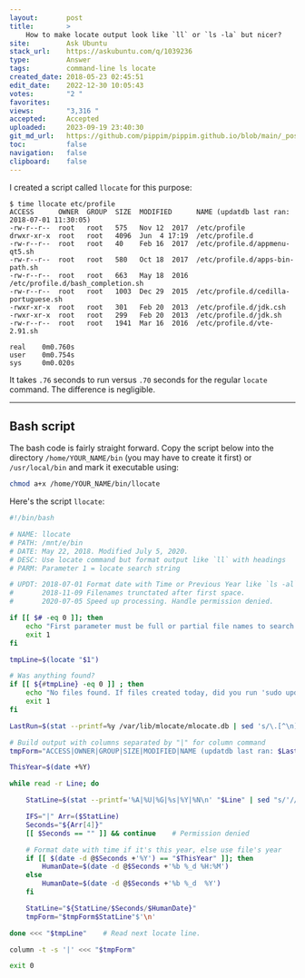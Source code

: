 ```yaml
---
layout:       post
title:        >
    How to make locate output look like `ll` or `ls -la` but nicer?
site:         Ask Ubuntu
stack_url:    https://askubuntu.com/q/1039236
type:         Answer
tags:         command-line ls locate
created_date: 2018-05-23 02:45:51
edit_date:    2022-12-30 10:05:43
votes:        "2 "
favorites:    
views:        "3,316 "
accepted:     Accepted
uploaded:     2023-09-19 23:40:30
git_md_url:   https://github.com/pippim/pippim.github.io/blob/main/_posts/2018/2018-05-23-How-to-make-locate-output-look-like-_ll_-or-_ls-la_-but-nicer_.md
toc:          false
navigation:   false
clipboard:    false
---
```


I created a script called `llocate` for this purpose:

``` 
$ time llocate etc/profile
ACCESS      OWNER  GROUP  SIZE  MODIFIED      NAME (updatdb last ran: 2018-07-01 11:30:05)
-rw-r--r--  root   root   575   Nov 12  2017  /etc/profile
drwxr-xr-x  root   root   4096  Jun  4 17:19  /etc/profile.d
-rw-r--r--  root   root   40    Feb 16  2017  /etc/profile.d/appmenu-qt5.sh
-rw-r--r--  root   root   580   Oct 18  2017  /etc/profile.d/apps-bin-path.sh
-rw-r--r--  root   root   663   May 18  2016  /etc/profile.d/bash_completion.sh
-rw-r--r--  root   root   1003  Dec 29  2015  /etc/profile.d/cedilla-portuguese.sh
-rwxr-xr-x  root   root   301   Feb 20  2013  /etc/profile.d/jdk.csh
-rwxr-xr-x  root   root   299   Feb 20  2013  /etc/profile.d/jdk.sh
-rw-r--r--  root   root   1941  Mar 16  2016  /etc/profile.d/vte-2.91.sh

real	0m0.760s
user	0m0.754s
sys 	0m0.020s
```

It takes `.76` seconds to run versus `.70` seconds for the regular `locate` command. The difference is negligible.

----------

## Bash script

The bash code is fairly straight forward. Copy the script below into the directory `/home/YOUR_NAME/bin` (you may have to create it first) or `/usr/local/bin` and mark it executable using:



``` bash
chmod a+x /home/YOUR_NAME/bin/llocate
```

Here's the script `llocate`:

``` bash
#!/bin/bash

# NAME: llocate
# PATH: /mnt/e/bin
# DATE: May 22, 2018. Modified July 5, 2020.
# DESC: Use locate command but format output like `ll` with headings
# PARM: Parameter 1 = locate search string

# UPDT: 2018-07-01 Format date with Time or Previous Year like `ls -al`.
#       2018-11-09 Filenames trunctated after first space.
#       2020-07-05 Speed up processing. Handle permission denied.

if [[ $# -eq 0 ]]; then
    echo "First parameter must be full or partial file names to search for."
    exit 1
fi

tmpLine=$(locate "$1")

# Was anything found?
if [[ ${#tmpLine} -eq 0 ]] ; then
    echo "No files found. If files created today, did you run 'sudo updatedb' after?"
    exit 1
fi

LastRun=$(stat --printf=%y /var/lib/mlocate/mlocate.db | sed 's/\.[^\n]*//')

# Build output with columns separated by "|" for column command
tmpForm="ACCESS|OWNER|GROUP|SIZE|MODIFIED|NAME (updatdb last ran: $LastRun)"$'\n'

ThisYear=$(date +%Y)

while read -r Line; do

    StatLine=$(stat --printf='%A|%U|%G|%s|%Y|%N\n' "$Line" | sed "s/'//g")

    IFS="|" Arr=($StatLine)
    Seconds="${Arr[4]}"
    [[ $Seconds == "" ]] && continue    # Permission denied

    # Format date with time if it's this year, else use file's year
    if [[ $(date -d @$Seconds +'%Y') == "$ThisYear" ]]; then
        HumanDate=$(date -d @$Seconds +'%b %_d %H:%M')
    else
        HumanDate=$(date -d @$Seconds +'%b %_d  %Y')
    fi

    StatLine="${StatLine/$Seconds/$HumanDate}"
    tmpForm="$tmpForm$StatLine"$'\n'

done <<< "$tmpLine"    # Read next locate line.

column -t -s '|' <<< "$tmpForm"

exit 0
```

  [1]: https://askubuntu.com/questions/1039220/sed-or-something-to-delete-everything-after-first-space-up-to

